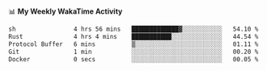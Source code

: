 <!--
**stamp711/stamp711** is a ✨ _special_ ✨ repository because its `README.md` (this file) appears on your GitHub profile.

Here are some ideas to get you started:

- 🔭 I’m currently working on ...
- 🌱 I’m currently learning ...
- 👯 I’m looking to collaborate on ...
- 🤔 I’m looking for help with ...
- 💬 Ask me about ...
- 📫 How to reach me: ...
- 😄 Pronouns: ...
- ⚡ Fun fact: ...
-->

📊 **My Weekly WakaTime Activity**

<!--START_SECTION:waka-->

```txt
sh                4 hrs 56 mins   █████████████▓░░░░░░░░░░░   54.10 %
Rust              4 hrs 4 mins    ███████████░░░░░░░░░░░░░░   44.54 %
Protocol Buffer   6 mins          ▒░░░░░░░░░░░░░░░░░░░░░░░░   01.11 %
Git               1 min           ░░░░░░░░░░░░░░░░░░░░░░░░░   00.20 %
Docker            0 secs          ░░░░░░░░░░░░░░░░░░░░░░░░░   00.05 %
```

<!--END_SECTION:waka-->
